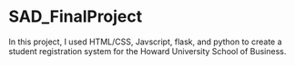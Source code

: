 # SAD_FinalProject
In this project, I used HTML/CSS, Javscript, flask, and python to create a student registration system
for the Howard University School of Business. 
